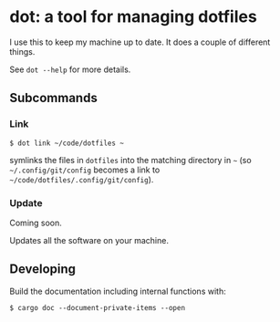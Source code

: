 # dot: a tool for managing dotfiles

I use this to keep my machine up to date. It does a couple of different things.

See `dot --help` for more details.

## Subcommands

### Link

```console
$ dot link ~/code/dotfiles ~
```

symlinks the files in `dotfiles` into the matching directory in `~` (so `~/.config/git/config` becomes a link to
`~/code/dotfiles/.config/git/config`).

### Update

Coming soon.

Updates all the software on your machine.

## Developing

Build the documentation including internal functions with:

```console
$ cargo doc --document-private-items --open
```

<!-- TODO(gib): Finish this. -->
